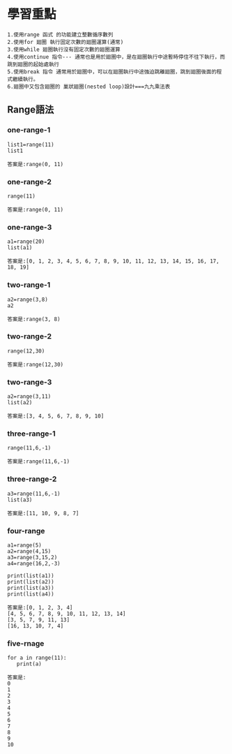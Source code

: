 # 學習重點
```
1.使用range 函式 的功能建立整數循序數列
2.使用for 廻圈 執行固定次數的廻圈運算(通常)
3.使用while 廻圈執行沒有固定次數的廻圈運算
4.使用continue 指令--- 通常也是用於廻圈中，是在廻圈執行中途暫時停住不往下執行，而跳到廻圈的起始處執行
5.使用break 指令 通常用於廻圈中，可以在廻圈執行中途強迫跳離廻圈，跳到廻圈後面的程式繼續執行。
6.廻圈中又包含廻圈的 巢狀廻圈(nested loop)設計===九九乘法表
```
## Range語法
### one-range-1
```
list1=range(11)
list1
```
```
答案是:range(0, 11)
```
### one-range-2
```
range(11)
```
```
答案是:range(0, 11)
```
### one-range-3
```
a1=range(20)
list(a1)
```
```
答案是:[0, 1, 2, 3, 4, 5, 6, 7, 8, 9, 10, 11, 12, 13, 14, 15, 16, 17, 18, 19]
```
### two-range-1
```
a2=range(3,8)
a2
```
```
答案是:range(3, 8)
```
### two-range-2
```
range(12,30)
```
```
答案是:range(12,30)
```
### two-range-3
```
a2=range(3,11)
list(a2)
```
```
答案是:[3, 4, 5, 6, 7, 8, 9, 10]
```
### three-range-1
```
range(11,6,-1)
```
```
答案是:range(11,6,-1)
```
### three-range-2
```
a3=range(11,6,-1)
list(a3)
```
```
答案是:[11, 10, 9, 8, 7]
```
### four-range
```
a1=range(5)
a2=range(4,15)
a3=range(3,15,2)
a4=range(16,2,-3)

print(list(a1))
print(list(a2))
print(list(a3)) 
print(list(a4))
```
```
答案是:[0, 1, 2, 3, 4]
[4, 5, 6, 7, 8, 9, 10, 11, 12, 13, 14]
[3, 5, 7, 9, 11, 13]
[16, 13, 10, 7, 4]
```
### five-rnage
```
for a in range(11):
   print(a)
```
```
答案是:
0
1
2
3
4
5
6
7
8
9
10
```






























